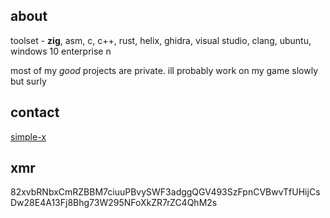 ## about
toolset - **zig**, asm, c, c++, rust, helix, ghidra, visual studio, clang, ubuntu, windows 10 enterprise n

most of my *good* projects are private. ill probably work on my game slowly but surly

## contact
[simple-x](https://simplex.chat/contact#/?v=2-7&smp=smp%3A%2F%2FN_McQS3F9TGoh4ER0QstUf55kGnNSd-wXfNPZ7HukcM%3D%40smp19.simplex.im%2F1u-wGXnPxdAfFfQHJOT4rorpKVeJczgP%23%2F%3Fv%3D1-3%26dh%3DMCowBQYDK2VuAyEAMw-b2xTG13O6lpL4j86giz4i7FXizJfHXp3WkNKKG1M%253D%26srv%3Di53bbtoqhlc365k6kxzwdp5w3cdt433s7bwh3y32rcbml2vztiyyz5id.onion)

## xmr
82xvbRNbxCmRZBBM7ciuuPBvySWF3adggQGV493SzFpnCVBwvTfUHijCsDw28E4A13Fj8Bhg73W295NFoXkZR7rZC4QhM2s
